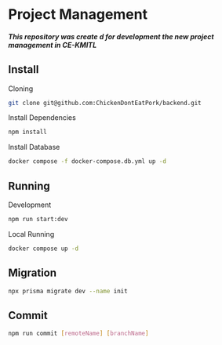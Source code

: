 # Project Management
##### This repository was create d for development the new project management in CE-KMITL 

## Install 
Cloning 
```bash
git clone git@github.com:ChickenDontEatPork/backend.git
```

Install Dependencies
```bash
npm install
```

Install Database
```bash
docker compose -f docker-compose.db.yml up -d
```

## Running
Development
```bash
npm run start:dev
```

Local Running
```bash
docker compose up -d
```

## Migration
```bash
npx prisma migrate dev --name init
```

## Commit
```bash
npm run commit [remoteName] [branchName]
```
